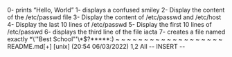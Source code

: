 0- prints “Hello, World”
1- displays a confused smiley 
2- Display the content of the /etc/passwd file
3- Display the content of /etc/passwd and /etc/host
4- Display the last 10 lines of /etc/passwd
5- Display the first 10 lines of /etc/passwd
6- displays the third line of the file iacta
7- creates a file named exactly \*\\'"Best School"\'\\*$\?\*\*\*\*\*:)
~
~
~
~
~
~
~
~
~
~
~
~
~
~
~
~
~
~
~
README.md[+] [unix] (20:54 06/03/2022)                                   1,2 All
-- INSERT --

